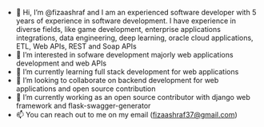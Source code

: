 - 👋 Hi, I’m @fizaashraf and I am an experienced software developer with 5 years of experience in software development. I have experience in diverse fields, like game development, enterprise applications integrations, data engineering, deep learning, oracle cloud applications, ETL, Web APIs, REST and Soap APIs
- 👀 I’m interested in sofware development majorly web applications development and web APIs
- 🌱 I’m currently learning full stack development for web applications
- 💞️ I’m looking to collaborate on backend development for web applications and open source contribution
- 💞️ I’m currently working as an open source contributor with django web framework and flask-swagger-generator
- 📫 You can reach out to me on my email (fizaashraf37@gmail.com)

<!---
fizaashraf37/fizaashraf37 is a ✨ special ✨ repository because its `README.md` (this file) appears on your GitHub profile.
You can click the Preview link to take a look at your changes.
--->
